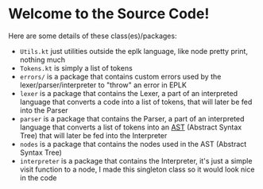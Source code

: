 # Welcome to the Source Code!
Here are some details of these class(es)/packages:
 - `Utils.kt` just utilities outside the eplk language, like node pretty print, nothing much
 - `Tokens.kt` is simply a list of tokens
 - `errors/` is a package that contains custom errors used by the lexer/parser/interpreter to "throw" an error in EPLK
 - `lexer` is a package that contains the Lexer, a part of an interpreted language that converts a code into a list of tokens, that will later be fed into the Parser
 - `parser` is a package that contains the Parser, a part of an interpreted language that converts a list of tokens into an [AST](https://en.wikipedia.org/wiki/Abstract_syntax_tree) (Abstract Syntax Tree) that will later be fed into the Interpreter
 - `nodes` is a package that contains the nodes used in the AST (Abstract Syntax Tree)
 - `interpreter` is a package that contains the Interpreter, it's just a simple visit function to a node, I made this singleton class so it would look nice in the code